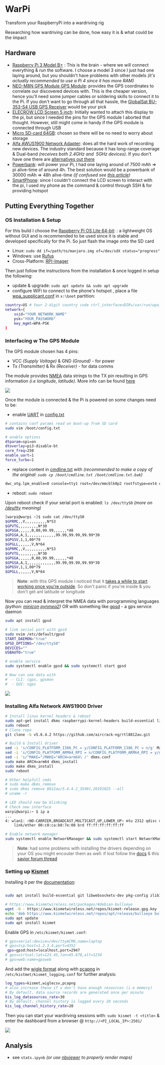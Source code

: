 # WarPi

Transform your RaspberryPi into a wardriving rig

Researching how wardriving can be done, how easy it is & what could be the impact


## Hardware
- [Raspberry Pi 3 Model B+](https://www.raspberrypi.com/products/raspberry-pi-3-model-b-plus/) : This is the brain - where we will connect everything & run the software. I choose a model 3 since I just had one laying around, but you shouldn't have problems with other models *(it's actually recommended to use a Pi 4 since it has more RAM)*
- [NEO-M8N GPS Module GPS Module](https://www.makerlab-electronics.com/product/ublox-neo-m8n-gps-module/): provides the GPS coordinates to correlate our discovered devices with. This is the cheaper version, hence you'll need some jumper cables or soldering skills to connect it to the Pi. If you don't want to go through all that hassle, the [GlobalSat BU-353-S4 USB GPS Receiver](https://www.amazon.com/GlobalSat-BU-353-S4-Receiver-Black-Improved-New/dp/B098L799NH) would be your pick
- [ELECROW LCD Screen 5 inch](https://www.amazon.com/Elecrow-800x480-Interface-Supports-Raspberry/dp/B013JECYF2): Initially wanted to attach this display to the pi, but since I needed the pins for the GPS module I aborted that thought. However, still might come in handy if the GPS module is connected through USB
- [Micro SD-card 64GB](): chosen so there will be no need to worry about storage
- [Alfa AWUS1900 Network Adapter](https://www.alfa.com.tw/products/awus1900?variant=36473966231624): does all the hard work of recording new devices. The industry standard because it has long-range coverage & Dual-band *(receives both 2.4GHz and  5GHz devices)*. If you don't have one there are [alternatives out there](https://www.youtube.com/watch?v=5MOsY3VNLK8)
- [Powerbank](): will power your Pi, I had one laying around of 7500 mAh => pi alive-time of around 4h. The best solution would be a powerbank of 30000 mAh => 48h alive-time *(if confused see [this article](https://www.powerbankexpert.com/best-raspberry-pi-power-bank/))*
- [SmartPhone](): since I couldn't connect the LCD screen to interact with the pi, I used my phone as the command & control through SSH & for providing hotspot

## Putting Everything Together

### OS Installation & Setup

For this build I choose the [Raspberry Pi OS Lite 64-bit](https://downloads.raspberrypi.org/raspios_lite_arm64/images/raspios_lite_arm64-2022-09-26/2022-09-22-raspios-bullseye-arm64-lite.img.xz): : a lightweight OS without GUI and is recommended to be used since it is stable and developed specifically for the Pi. So just flash the image onto the SD card
- Linux: `sudo dd if=/path/to/manjaro.img of=/dev/sdX status="progress"`
- Windows: use [Rufus](https://rufus.ie/en/)
- Cross-Platform: [RPI-Imager](https://www.raspberrypi.com/software/)

Then just follow the instructions from the installation & once logged in setup the following:
- update & upgrade: `sudo apt update && sudo apt upgrade`
- configure WiFi to connect to the phone's hotspot , place a file [wpa_supplicant.conf](https://www.raspberrypi.com/documentation/computers/configuration.html#adding-the-network-details-to-your-raspberry-pi) in `x:\boot` partition:
```bash
country=US # Your 2-digit country code ctrl_interface=DIR=/var/run/wpa_supplicant GROUP=netdev 
network={ 
	ssid="YOUR_NETWORK_NAME" 
	psk="YOUR_PASSWORD" 
	key_mgmt=WPA-PSK 
}
```

### Interfacing w The GPS Module
The GPS module chosen has 4 pins:
- VCC *(Supply Voltage)* & GND *(Ground)* - for power
- Tx *(Transmitter)* & Rx *(Receiver)* - for data comms

The module provides [NMEA](http://aprs.gids.nl/nmea/) data strings to the TX pin resulting in GPS information *(i.e longitude, latitude)*. More info can be found [here](https://robu.in/wp-content/uploads/2017/09/NEO-M8-FW3_ProductSummary_UBX-16000345.pdf)

![](https://content.instructables.com/FUO/3N6L/KA6SGHDQ/FUO3N6LKA6SGHDQ.jpg?auto=webp&frame=1&width=1024&fit=bounds&md=9123c8b5ac3825277b2bf7dbfe1a9287)

Once the module is connected & the Pi is powered on some changes need to be:
- enable [UART](https://electronicshacks.com/raspberry-pi-serial-uart-tutorial/) in [config.txt](https://elinux.org/RPiconfig)
```bash
# contains conf params read on boot-up from SD card
sudo vim /boot/config.txt   

# enable options
dtparam=spi=on
dtoverlay=pi3-disable-bt  
core_freq=250
enable_uart=1
force_turbo=1
```
- replace content in [cmdline.txt](https://elinux.org/RPi_cmdline.txt) with *(recommended to make a copy of the original: `sudo cp /boot/cmdline.txt /boot/cmdline.txt.bak`)*
```bash
dwc_otg.lpm_enable=0 console=tty1 root=/dev/mmcblk0p2 rootfstype=ext4 elevator=deadline fsck.repair=yes rootwait quiet splash plymouth.ignore-serial-consoles
```
- reboot: `sudo reboot`

Upon reboot check if your serial port is enabled: `ls /dev/ttyS0` *(more on [/dev/tty](https://www.mit.edu/afs.new/athena/system/rhlinux/redhat-6.2-docs/HOWTOS/other-formats/html/Text-Terminal-HOWTO-html/Text-Terminal-HOWTO-6.html) meaning)*

```bash
[warpi@warpi ~]$ sudo cat /dev/ttyS0
$GPRMC,,V,,,,,,,,,,N*53
$GPVTG,,,,,,,,,N*30
$GPGGA,,,,,,0,00,99.99,,,,,,*48
$GPGSA,A,1,,,,,,,,,,,,,99.99,99.99,99.99*30
$GPGSV,1,1,00*79
$GPGLL,,,,,,V,N*64
$GPRMC,,V,,,,,,,,,,N*53
$GPVTG,,,,,,,,,N*30
$GPGGA,,,,,,0,00,99.99,,,,,,*48
$GPGSA,A,1,,,,,,,,,,,,,99.99,99.99,99.99*30
$GPGSV,1,1,00*79
$GPGLL,,,,,,V,N*64
```

> **Note**: with this GPS module I noticed that it [takes a while to start working once you're outside](https://stackoverflow.com/questions/48663880/gps-nmea-output-getting-valid-gpgsv-but-not-valid-gpgga-gprmc). So don't panic if you're inside & you don't get ant latitude or longitude

Now you can read & interpret the NMEA data with porogramming languages *(python:  [minicon](https://help.ubuntu.com/community/Minicom) [pynmea2](https://openbase.com/python/pynmea2))* OR with something like  [gpsd](https://gpsd.io/) - a gps service daemon

```bash
sudo apt install gpsd

# link serial port with gpsd
sudo nvim /etc/default/gpsd
START_DAEMON="true"
GPSD_OPTIONS="/dev/ttyS0"
DEVICES=""
USBAUTO="true"

# enable service
sudo systemctl enable gpsd && sudo systemctl start gpsd

# Now can see data with
#  - CLI: cgps, gpsmon
#  - GUI: xgps
```

![](https://i.imgur.com/zUsKprY.png)

### Installing Alfa Network AWS1900 Driver

```bash
# Install linux kernel headers & reboot
sudo apt-get install dkms raspberrypi-kernel-headers build-essential libelf-dev
sudo reboot
# Clone repo
git clone -b v5.6.4.2 https://github.com/aircrack-ng/rtl8812au.git

# Build & Install driver
sed -i 's/CONFIG_PLATFORM_I386_PC = y/CONFIG_PLATFORM_I386_PC = n/g' Makefile
sed -i 's/CONFIG_PLATFORM_ARM64_RPI = n/CONFIG_PLATFORM_ARM64_RPI = y/g' Makefile
sed -i 's/^MAKE="/MAKE="ARCH=arm64\ /' dkms.conf
sudo make ARCH=arm64 dkms_install
sudo make dkms_install
sudo reboot

# Other helpfull cmds
# sudo make dkms_remove
# sudo dkms remove 8812au/5.6.4.2_35491.20191025 --all
# uname -r

# LED should now be blinking 
# Check new interface
warpi@warpi:~ $ ip a
...
4: wlan1: <NO-CARRIER,BROADCAST,MULTICAST,UP,LOWER_UP> mtu 2312 qdisc mq state DORMANT group default qlen 1000
    link/ether 00:c0:ca:b0:7e:00 brd ff:ff:ff:ff:ff:ff

# Enable network manager
sudo systemctl enable NetworkManager && sudo systemctl start NetworkManager
```

> **Note**: had some problems with installing the drivers depending on your OS you might encouter them as well: if lost follow the [docs](https://github.com/aircrack-ng/rtl8812au#for-raspberry-rpi) & this [savior forum thread](https://dietpi.com/forum/t/rpi-install-edimax-ew-7811uac-rtl8812au-driver/1116/29)

### Setting up [Kismet](https://www.kismetwireless.net/)


Installing it per the [documentation](https://www.kismetwireless.net/docs/readme/installing/linux/):
```bash

sudo apt install build-essential git libwebsockets-dev pkg-config zlib1g-dev libnl-3-dev libnl-genl-3-dev libcap-dev libpcap-dev libnm-dev libdw-dev libsqlite3-dev libprotobuf-dev libprotobuf-c-dev protobuf-compiler protobuf-c-compiler libsensors4-dev libusb-1.0-0-dev python3 python3-setuptools python3-protobuf python3-requests python3-numpy python3-serial python3-usb python3-dev python3-websockets librtlsdr0 libubertooth-dev libbtbb-dev

# https://www.kismetwireless.net/packages/#debian-bullseye
wget -O - https://www.kismetwireless.net/repos/kismet-release.gpg.key | sudo apt-key add -
echo 'deb https://www.kismetwireless.net/repos/apt/release/bullseye bullseye main' | sudo tee /etc/apt/sources.list.d/kismet.list
sudo apt update
sudo apt install kismet
```

Enable GPS in `/etc/kismet/kismet.conf`:
```bash
# gps=serial:device=/dev/ttyACM0,name=laptop
# gps=tcp:host=1.2.3.4,port=4352
 gps=gpsd:host=localhost,port=2947
# gps=virtual:lat=123.45,lon=45.678,alt=1234
# gps=web:name=gpsweb
```
And add the [wigle format]() along with [pcapng]() in `/etc/kistmet/kismet_logging.conf` for further analysis:
```bash
log_types=kismet,wiglecsv,pcapng
# also increase these if u don't have enough resources (i.e memory)
# By default, data source records are generated once per minute
kis_log_datasources_rate=30
# By default, channel history is logged every 20 seconds
kis_log_channel_history_rate=20
```

Then you can start your wardriving sessions with: `sudo kismet -t <title>` & enter the dashboard from a browser @ `http://<PI_LOCAL_IP>:2501/`

![](https://i.imgur.com/jYy31pA.png)


## Analysis
- see `stats.ipynb` *(or use [nbviewer](https://nbviewer.org/github/vlagh3/warpi/blob/main/stats.ipynb) to properly render maps)*

